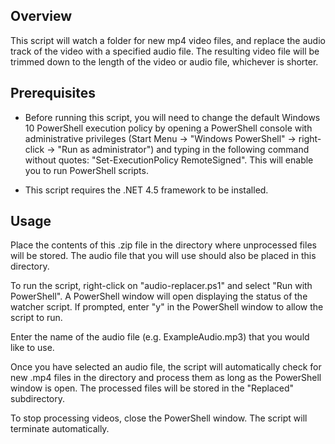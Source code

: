 Overview
--------
This script will watch a folder for new mp4 video files, and replace the audio track of the video with a specified audio file. The resulting video file will be trimmed down to the length of the video or audio file, whichever is shorter.



Prerequisites
-------------
* Before running this script, you will need to change the default Windows 10 PowerShell execution policy by opening a PowerShell console with administrative privileges (Start Menu -> "Windows PowerShell" -> right-click -> "Run as administrator") and typing in the following command without quotes: "Set-ExecutionPolicy RemoteSigned". This will enable you to run PowerShell scripts.

* This script requires the .NET 4.5 framework to be installed.



Usage
-----
Place the contents of this .zip file in the directory where unprocessed files will be stored. The audio file that you will use should also be placed in this directory.

To run the script, right-click on "audio-replacer.ps1" and select "Run with PowerShell". A PowerShell window will open displaying the status of the watcher script. If prompted, enter "y" in the PowerShell window to allow the script to run.

Enter the name of the audio file (e.g. ExampleAudio.mp3) that you would like to use. 

Once you have selected an audio file, the script will automatically check for new .mp4 files in the directory and process them as long as the PowerShell window is open. The processed files will be stored in the "Replaced" subdirectory.

To stop processing videos, close the PowerShell window. The script will terminate automatically.